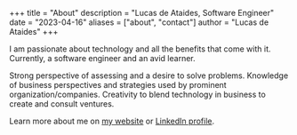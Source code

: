 +++
title = "About"
description = "Lucas de Ataides, Software Engineer"
date = "2023-04-16"
aliases = ["about", "contact"]
author = "Lucas de Ataides"
+++

I am passionate about technology and all the benefits that come with it. Currently, a software engineer and an avid learner.

Strong perspective of assessing and a desire to solve problems. Knowledge of business perspectives and strategies used by prominent organization/companies. Creativity to blend technology in business to create and consult ventures.

Learn more about me on [my website](https://ldatb.com/) or [LinkedIn profile](https://www.linkedin.com/in/lucasdeataides/).
